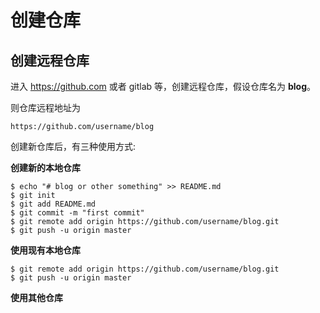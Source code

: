 # 创建仓库
## 创建远程仓库
进入 https://github.com 或者 gitlab 等，创建远程仓库，假设仓库名为 **blog**。

则仓库远程地址为
```
https://github.com/username/blog
```
创建新仓库后，有三种使用方式:

**创建新的本地仓库**
```
$ echo "# blog or other something" >> README.md
$ git init
$ git add README.md
$ git commit -m "first commit"
$ git remote add origin https://github.com/username/blog.git
$ git push -u origin master
```
**使用现有本地仓库**
```
$ git remote add origin https://github.com/username/blog.git
$ git push -u origin master
```
**使用其他仓库**
